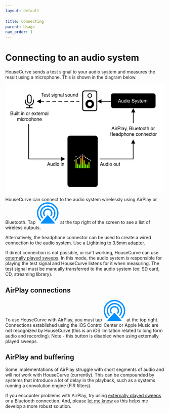```yaml
---
layout: default

title: Connecting
parent: Usage
nav_order: 1
---
```



# Connecting to an audio system
HouseCurve sends a test signal to your audio system and measures the result using a microphone. This is shown in the diagram below.

![connecting housecurve](/assets/img/connecting_housecurve.png "Connecting HouseCurve to audio system")

HouseCurve can connect to the audio system wirelessly using AirPlay or Bluetooth. Tap <img src="/assets/img/airplay.png" alt="AirPlay" class="app-icon"> at the top right of the screen to see a list of wireless outputs.

Alternatively, the headphone connector can be used to create a wired connection to the audio system.  Use a [Lightning to 3.5mm adapter](https://www.apple.com/shop/product/MMX62AM/A/lightning-to-35mm-headphone-jack-adapter).

If direct connection is not possible, or isn't working, HouseCurve can use [externally played sweeps](../manual/measure_setup.md#stimulus-type).  In this mode, the audio system is responsible for playing the test signal and HouseCurve listens for it when measuring.  The test signal must be manually transferred to the audio system (ex: SD card, CD, streaming library).


## AirPlay connections

To use HouseCurve with AirPlay, you must tap <img src="/assets/img/airplay.png" alt="AirPlay" class="app-icon"> at the top right.  Connections established using the iOS Control Center or Apple Music are not recognized by HouseCurve (this is an iOS limitation related to long form audio and recording).  Note - this button is disabled when using externally played sweeps.

## AirPlay and buffering

Some implementations of AirPlay struggle with short segments of audio and will not work with HouseCurve (currently).  This can be compounded by systems that introduce a lot of delay in the playback, such as a systems running a convolution engine (FIR filters).

If you encounter problems with AirPlay, try using [externally played sweeps](../manual/measure_setup.md#stimulus-type) or a Bluetooth connection.  And, please [let me know](mailto:support@housecurve.com) as this helps me develop a more robust solution.

